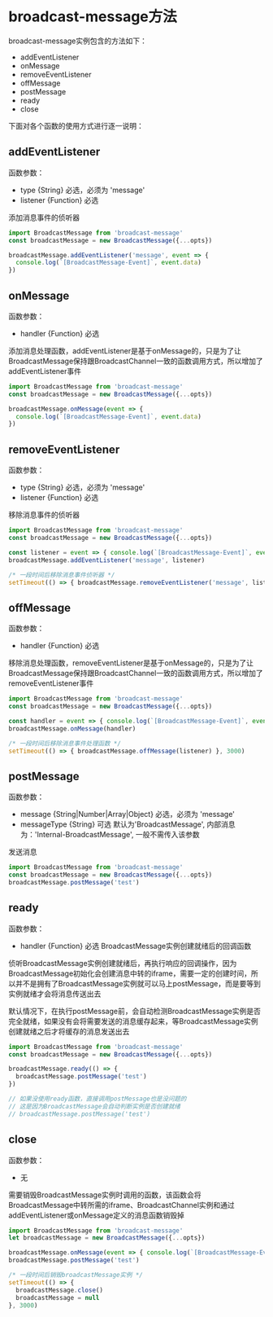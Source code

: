 # broadcast-message方法

broadcast-message实例包含的方法如下：

- addEventListener
- onMessage
- removeEventListener
- offMessage
- postMessage
- ready
- close

下面对各个函数的使用方式进行逐一说明：

## addEventListener

函数参数：  

- type {String} 必选，必须为 'message'
- listener {Function} 必选

添加消息事件的侦听器

```javascript
import BroadcastMessage from 'broadcast-message'
const broadcastMessage = new BroadcastMessage({...opts})

broadcastMessage.addEventListener('message', event => {
  console.log(`[BroadcastMessage-Event]`, event.data)  
})
```

## onMessage

函数参数：  

- handler {Function} 必选

添加消息处理函数，addEventListener是基于onMessage的，只是为了让BroadcastMessage保持跟BroadcastChannel一致的函数调用方式，所以增加了addEventListener事件

```javascript
import BroadcastMessage from 'broadcast-message'
const broadcastMessage = new BroadcastMessage({...opts})

broadcastMessage.onMessage(event => {
  console.log(`[BroadcastMessage-Event]`, event.data)  
})
```

## removeEventListener

函数参数：  

- type {String} 必选，必须为 'message'
- listener {Function} 必选

移除消息事件的侦听器

```javascript
import BroadcastMessage from 'broadcast-message'
const broadcastMessage = new BroadcastMessage({...opts})

const listener = event => { console.log(`[BroadcastMessage-Event]`, event.data) }
broadcastMessage.addEventListener('message', listener)

/* 一段时间后移除消息事件侦听器 */
setTimeout(() => { broadcastMessage.removeEventListener('message', listener) }, 3000)
```

## offMessage

函数参数：  

- handler {Function} 必选

移除消息处理函数，removeEventListener是基于onMessage的，只是为了让BroadcastMessage保持跟BroadcastChannel一致的函数调用方式，所以增加了removeEventListener事件

```javascript
import BroadcastMessage from 'broadcast-message'
const broadcastMessage = new BroadcastMessage({...opts})

const handler = event => { console.log(`[BroadcastMessage-Event]`, event.data) }
broadcastMessage.onMessage(handler)

/* 一段时间后移除消息事件处理函数 */
setTimeout(() => { broadcastMessage.offMessage(listener) }, 3000)
```

## postMessage

函数参数：  

- message {String|Number|Array|Object} 必选，必须为 'message'
- messageType {String} 可选 默认为'BroadcastMessage', 内部消息为：'Internal-BroadcastMessage', 一般不需传入该参数

发送消息

```javascript
import BroadcastMessage from 'broadcast-message'
const broadcastMessage = new BroadcastMessage({...opts})
broadcastMessage.postMessage('test')
```

## ready

函数参数：  

- handler {Function} 必选 BroadcastMessage实例创建就绪后的回调函数

侦听BroadcastMessage实例创建就绪后，再执行响应的回调操作，因为BroadcastMessage初始化会创建消息中转的iframe，需要一定的创建时间，所以并不是拥有了BroadcastMessage实例就可以马上postMessage，而是要等到实例就绪才会将消息传送出去  

默认情况下，在执行postMessage前，会自动检测BroadcastMessage实例是否完全就绪，如果没有会将需要发送的消息缓存起来，等BroadcastMessage实例创建就绪之后才将缓存的消息发送出去

```javascript
import BroadcastMessage from 'broadcast-message'
const broadcastMessage = new BroadcastMessage({...opts})

broadcastMessage.ready(() => {
  broadcastMessage.postMessage('test')
})

// 如果没使用ready函数，直接调用postMessage也是没问题的
// 这是因为BroadcastMessage会自动判断实例是否创建就绪
// broadcastMessage.postMessage('test')
```

## close

函数参数：  

- 无

需要销毁BroadcastMessage实例时调用的函数，该函数会将BroadcastMessage中转所需的iframe、BroadcastChannel实例和通过addEventListener或onMessage定义的消息函数销毁掉

```javascript
import BroadcastMessage from 'broadcast-message'
let broadcastMessage = new BroadcastMessage({...opts})

broadcastMessage.onMessage(event => { console.log(`[BroadcastMessage-Event]`, event.data) })
broadcastMessage.postMessage('test')

/* 一段时间后销毁broadcastMessage实例 */
setTimeout(() => { 
  broadcastMessage.close() 
  broadcastMessage = null
}, 3000)
```
